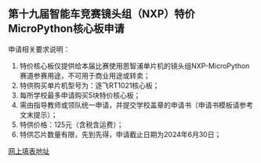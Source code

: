 

## 第十九届智能车竞赛镜头组（NXP）特价MicroPython核心板申请

申请相关要求说明：
1. 特价核心板仅提供给本届比赛使用恩智浦单片机的镜头组NXP-MicroPython赛道参赛用途，不可用于商业用途或转卖；
2. 特供购买单片机型号为：逐飞RT1021核心板；
3. 每所学校最多申请购买5块特价核心板；
4. 需由指导教师或领队统一申请，并提交学校盖章的申请书（申请书模板请参考文末提示）；
5. 特供价格：125元（含税含运费）；
6. 特供芯片数量有限，先到先得，申请截止日期为2024年6月30日；

[网上填表地址](http://seekfree.mikecrm.com/O2IKbpw)